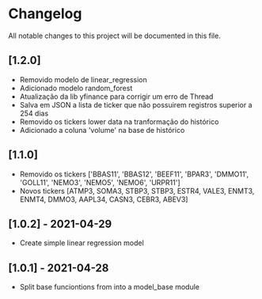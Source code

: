 # Changelog
All notable changes to this project will be documented in this file.

## [1.2.0]
* Removido modelo de linear_regression
* Adicionado modelo random_forest
* Atualização da lib yfinance para corrigir um erro de Thread
* Salva em JSON a lista de ticker que não possuirem registros superior a 254 dias
* Removido os tickers lower data na tranformação do histórico
* Adicionado a coluna 'volume' na base de histórico

## [1.1.0]
* Removido os tickers ['BBAS11', 'BBAS12', 'BEEF11', 'BPAR3', 'DMMO11', 'GOLL11', 'NEMO3', 'NEMO5', 'NEMO6', 'URPR11']
* Novos tickers [ATMP3, SOMA3, STBP3, STBP3, ESTR4, VALE3, ENMT3, ENMT4, DMMO3, AAPL34, CASN3, CEBR3, ABEV3]

## [1.0.2] - 2021-04-29
* Create simple linear regression model

## [1.0.1] - 2021-04-28
* Split base funciontions from into a model_base module